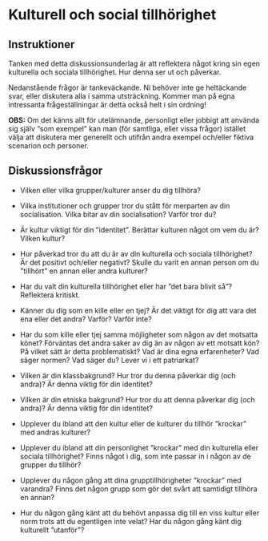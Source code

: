 # Kulturell och social tillhörighet
## Instruktioner

Tanken med detta diskussionsunderlag är att reflektera något kring sin egen kulturella och sociala tillhörighet. Hur denna ser ut och  påverkar.

Nedanstående frågor är tankeväckande. Ni behöver inte ge  heltäckande svar, eller diskutera alla i samma utsträckning. Kommer man på egna intressanta frågeställningar är detta också helt i sin ordning!

**OBS:** Om det känns allt för utelämnande, personligt eller jobbigt att använda sig själv “som exempel” kan man (för samtliga, eller vissa frågor) istället välja att diskutera  mer generellt och utifrån andra exempel och/eller fiktiva scenarion och personer. 

## Diskussionsfrågor

- Vilken eller vilka grupper/kulturer anser du dig tillhöra?

- Vilka institutioner och grupper tror du stått för merparten av din socialisation. Vilka bitar av din socialisation? Varför tror du?

- Är kultur viktigt för din ”identitet”. Berättar kulturen något om vem du är? Vilken kultur?

- Hur påverkad tror du att du är av din kulturella och sociala tillhörighet? Är det positivt och/eller negativt? Skulle du varit en annan person om du ”tillhört” en annan eller andra kulturer? 

- Har du valt din kulturella tillhörighet eller har ”det bara blivit så”? Reflektera kritiskt.

- Känner du dig som en kille eller en tjej? Är det viktigt för dig att vara det ena eller det andra? Varför? Varför inte? 

- Har du som kille eller tjej samma möjligheter som någon av det motsatta könet? Förväntas det andra saker av dig än av någon av ett motsatt kön? På vilket sätt är detta problematiskt? Vad är dina egna erfarenheter? Vad säger normen? Vad säger du? Lever vi i ett patriarkat?

- Vilken är din klassbakgrund? Hur tror du denna påverkar dig (och andra)? Är denna viktig för din identitet?

- Vilken är din etniska bakgrund? Hur tror du att denna påverkar dig (och andra)? Är denna viktig för din identitet?

- Upplever du ibland att den kultur eller de kulturer du tillhör ”krockar” med andras kulturer?

- Upplever du ibland att din personlighet ”krockar” med din kulturella eller sociala tillhörighet? Finns något i dig, som inte passar in i någon av de grupper du tillhör?

- Upplever du någon gång att dina grupptillhörigheter ”krockar” med varandra? Finns det någon grupp som gör det svårt att samtidigt tillhöra en annan? 

- Hur du någon gång känt att du behövt anpassa dig till en viss kultur eller norm trots att du egentligen inte velat? Har du någon gång känt dig kulturellt ”utanför”?
